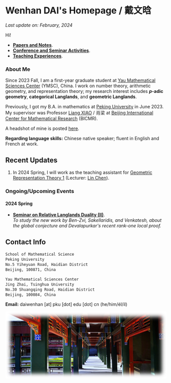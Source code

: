 # Wenhan DAI's Homepage / 戴文晗

_Last update on: February, 2024_

Hi!

- [**Papers and Notes**](./blurbs.md).
- [**Conference and Seminar Activities**](./activities.md).
- [**Teaching Experiences**](./teaching.md).

### About Me

Since 2023 Fall, I am a first-year graduate student at [Yau Mathematical Sciences Center](https://ymsc.tsinghua.edu.cn) (YMSC), China. I work on number theory, arithmetic geometry, and representation theory; my research interest includes **_p_-adic geometry**, **categorical Langlands**, and **geometric Langlands**.

Previously, I got my B.A. in mathematics at [Peking University](https://www.pku.edu.cn) in June 2023. My supervisor was Professor [Liang XIAO](https://bicmr.pku.edu.cn/~lxiao/index.htm) / 肖梁 at [Beijing International Center for Mathematical Research](https://bicmr.pku.edu.cn) (BICMR). 

A headshot of mine is posted [here](./headshot.jpg).

**Regarding language skills:** Chinese native speaker; fluent in English and French at work.


## Recent Updates

1. In 2024 Spring, I will work as the teaching assistant for [Geometric Representation Theory 1](https://windshower.github.io/linchen/teaching/s2024.html) (Lecturer: [Lin Chen](https://windshower.github.io/linchen/)).


### Ongoing/Upcoming Events

#### 2024 Spring

- [**Seminar on Relative Langlands Duality (II)**](./BZSV/BZSV2.md). <br/>
  _To study the new work by Ben-Zvi, Sakellaridis, and Venkatesh, about the global conjecture and Devalapurkar's recent rank-one local proof._

## Contact Info

```
School of Mathematical Science
Peking University
No.5 Yiheyuan Road, Haidian District
Beijing, 100871, China
```

```
Yau Mathematical Sciences Center 
Jing Zhai, Tsinghua University
No.30 Shuangqing Road, Haidian District
Beijing, 100084, China
```


**Email:** daiwenhan [at] pku [dot] edu [dot] cn (he/him/él/il)


![summer](./landscape-summer.jpeg)